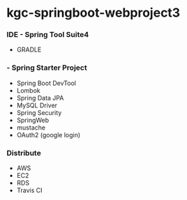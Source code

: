 # kgc-springboot-webproject3

### IDE - Spring Tool Suite4

- GRADLE

### - Spring Starter Project
- Spring Boot DevTool
- Lombok
- Spring Data JPA
- MySQL Driver
- Spring Security
- SpringWeb
- mustache
- OAuth2 (google login)

### Distribute
- AWS
- EC2
- RDS
- Travis CI
